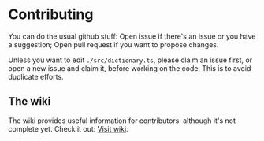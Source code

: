 # Contributing

You can do the usual github stuff: Open issue if there's an issue or you have a suggestion; Open pull request if you want to propose changes.

Unless you want to edit `./src/dictionary.ts`, please claim an issue first, or open a new issue and claim it, before working on the code. This is to avoid duplicate efforts.

## The wiki

The wiki provides useful information for contributors, although it's not complete yet. Check it out: [Visit wiki](https://github.com/neverRare/ilo-token/wiki).
